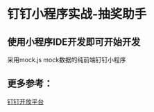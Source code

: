 # 钉钉小程序实战-抽奖助手

## 使用小程序IDE开发即可开始开发
采用mock.js mock数据的纯前端钉钉小程序

## 更多参考：
[钉钉开放平台](https://developers.dingtalk.com/?spm=ding_open_doc.document.0.0.7c2165738Aka7M)
